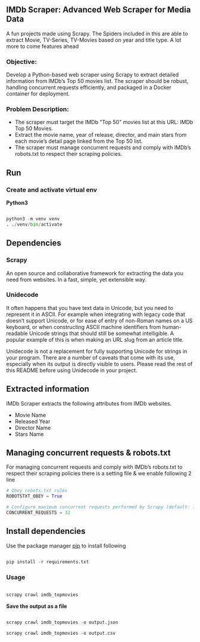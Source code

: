 ## IMDb Scraper: Advanced Web Scraper for Media Data
A fun projects made using Scrapy. The Spiders included in this are able to extract Movie, TV-Series, TV-Movies based on year and title type. A lot more to come features ahead

### Objective:
Develop a Python-based web scraper using Scrapy to extract detailed information from IMDb’s
Top 50 movies list. The scraper should be robust, handling concurrent requests efficiently, and
packaged in a Docker container for deployment.

### Problem Description:
* The scraper must target the IMDb "Top 50" movies list at this URL: IMDb Top 50 Movies.
* Extract the movie name, year of release, director, and main stars from each movie’s detail page linked from the Top 50 list.
* The scraper must manage concurrent requests and comply with IMDb’s robots.txt to respect their scraping policies.


## Run

### Create and activate virtual env 

**Python3**

```python

python3 -m venv venv
. ./venv/bin/activate

```


## Dependencies

### Scrapy

An open source and collaborative framework for extracting the data you need from websites. In a fast, simple, yet extensible way.

### Unidecode
It often happens that you have text data in Unicode, but you need to represent it in ASCII. For example when integrating with legacy code that doesn’t support Unicode, or for ease of entry of non-Roman names on a US keyboard, or when constructing ASCII machine identifiers from human-readable Unicode strings that should still be somewhat intelligible. A popular example of this is when making an URL slug from an article title.

Unidecode is not a replacement for fully supporting Unicode for strings in your program. There are a number of caveats that come with its use, especially when its output is directly visible to users. Please read the rest of this README before using Unidecode in your project.

## Extracted information

IMDb Scraper extracts the following attributes from IMDb websites.

* Movie Name
* Released Year
* Director Name
* Stars Name

## Managing concurrent requests & robots.txt
For managing concurrent requests and comply with IMDb’s robots.txt to respect their scraping policies there is a setting file & we enable following 2 line
```python
# Obey robots.txt rules
ROBOTSTXT_OBEY = True

# Configure maximum concurrent requests performed by Scrapy (default: 16)
CONCURRENT_REQUESTS = 32

```


## Install dependencies

Use the package manager [pip](https://pip.pypa.io/en/stable/) to install following

```python

pip install -r requirements.txt

```

### Usage

```python

scrapy crawl imdb_topmovies

```

**Save the output as a file**

```python

scrapy crawl imdb_topmovies -o output.json

scrapy crawl imdb_topmovies -o output.csv

```
